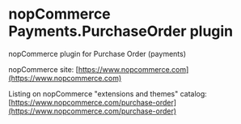 ﻿nopCommerce Payments.PurchaseOrder plugin
===========
nopCommerce plugin for Purchase Order (payments)

nopCommerce site: [https://www.nopcommerce.com](https://www.nopcommerce.com)

Listing on nopCommerce "extensions and themes" catalog: [https://www.nopcommerce.com/purchase-order](https://www.nopcommerce.com/purchase-order)
